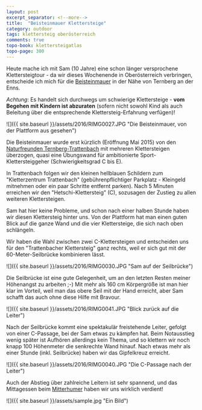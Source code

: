 ```yaml
---
layout: post
excerpt_separator: <!--more-->
title:  "Beisteinmauer Klettersteige"
category: outdoor
tags: klettersteig oberösterreich
comments: true
topo-book: klettersteigatlas
topo-page: 300
---
```

Heute mache ich mit Sam (10 Jahre) eine schon länger versprochene Klettersteigtour - da wir dieses Wochenende in Oberösterreich verbringen, entscheide ich mich für die [Beisteinmauer](http://www.bergsteigen.com/klettersteig/oberoesterreich/oberoesterreichische-voralpen/trattenbacher-klettersteig-beisteinmauer) in der Nähe von Ternberg an der Enns. 

<!--more-->

*Achtung*: Es handelt sich durchwegs um schwierige Klettersteige - **vom Begehen mit Kindern ist abzuraten** (sofern nicht sowohl Kind als auch Beleitung über die entsprechende Klettersteig-Erfahrung verfügen)!

![]({{ site.baseurl }}/assets/2016/RIMG0027.JPG "Die Beisteinmauer, von der Plattform aus gesehen")

Die Beisteinmauer wurde erst kürzlich (Eröffnung Mai 2015) von den [Naturfreunden Ternberg-Trattenbach](http://www.ternberg.naturfreunde.at/Fotos/thumbnails/2890) mit mehreren Klettersteigen überzogen, quasi eine Übungswand für ambitionierte Sport-Klettersteiggeher (Schwierigkeitsgrad C bis E).

In Trattenbach folgen wir den kleinen hellblauen Schildern zum "Kletterzentrum Trattenbach" (gebührenpflichtiger Parkplatz - Kleingeld mitnehmen oder ein paar Schritte entfernt parken). Nach 5 Minuten erreichen wir den "Hetschi-Klettersteig" (C), sozusagen der Zustieg zu allen weiteren Klettersteigen.

Sam hat hier keine Probleme, und schon nach einer halben Stunde haben wir diesen Klettersteig hinter uns. Von der Plattform hat man einen guten Blick auf die ganze Wand und die vier Klettersteige, die sich nach oben schlängeln.

Wir haben die Wahl zwischen zwei C-Klettersteigen und entscheiden uns für den "Trattenbacher Klettersteig" ganz rechts, weil er sich gut mit der 60-Meter-Seilbrücke kombinieren lässt.

![]({{ site.baseurl }}/assets/2016/RIMG0030.JPG "Sam auf der Seilbrücke")

Die Seilbrücke ist eine gute Gelegenheit, um an den letzten Resten meiner Höhenangst zu arbeiten ;-)
Mit mehr als 160 cm Körpergröße ist man hier klar im Vorteil, weil man das obere Seil mit der Hand erreicht, aber Sam schafft das auch ohne diese Hilfe mit Bravour.

![]({{ site.baseurl }}/assets/2016/RIMG0041.JPG "Blick zurück auf die Leiter")

Nach der Seilbrücke kommt eine spektakulär freistehende Leiter, gefolgt von einer C-Passage, bei der Sam etwas zu kämpfen hat. Beim Notausstieg wenig später ist Aufhören allerdings kein Thema, und so klettern wir noch knapp 100 Höhenmeter die senkrechte Wand hinauf. Nach etwas mehr als einer Stunde (inkl. Seilbrücke) haben wir das Gipfelkreuz erreicht.

![]({{ site.baseurl }}/assets/2016/RIMG0040.JPG "Die C-Passage nach der Leiter")

Auch der Abstieg über zahlreiche Leitern ist sehr spannend, und das Mittagessen beim [Mitterhumer](http://www.mitterhumer.com/neu-ab-2016-hofstadl/) haben wir uns wirklich verdient!

![]({{ site.baseurl }}/assets/sample.jpg "Ein Bild")
